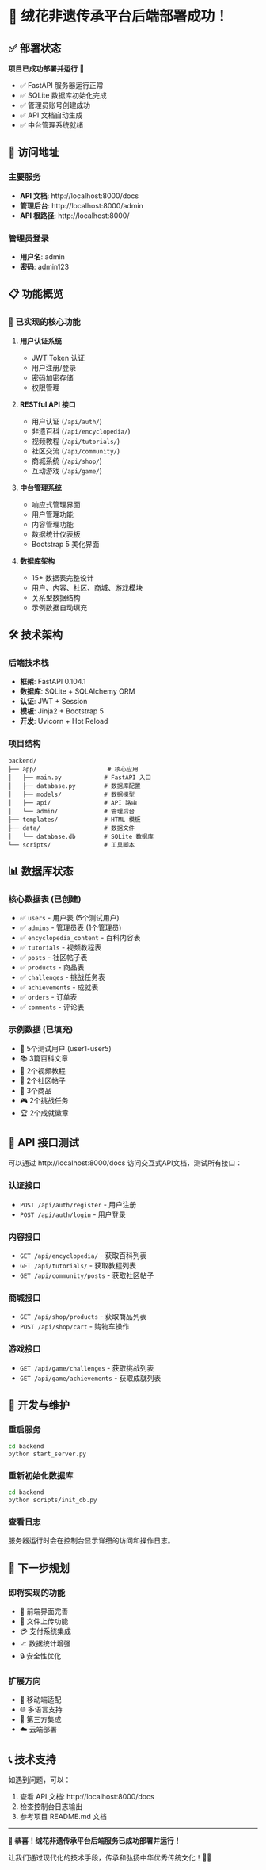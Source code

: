 # 🌸 绒花非遗传承平台后端部署成功！

## ✅ 部署状态

**项目已成功部署并运行** 🎉

- ✅ FastAPI 服务器运行正常
- ✅ SQLite 数据库初始化完成  
- ✅ 管理员账号创建成功
- ✅ API 文档自动生成
- ✅ 中台管理系统就绪

## 🔗 访问地址

### 主要服务
- **API 文档**: http://localhost:8000/docs
- **管理后台**: http://localhost:8000/admin  
- **API 根路径**: http://localhost:8000/

### 管理员登录
- **用户名**: admin
- **密码**: admin123

## 📋 功能概览

### 🔐 已实现的核心功能

1. **用户认证系统**
   - JWT Token 认证
   - 用户注册/登录
   - 密码加密存储
   - 权限管理

2. **RESTful API 接口**
   - 用户认证 (`/api/auth/`)
   - 非遗百科 (`/api/encyclopedia/`)
   - 视频教程 (`/api/tutorials/`)
   - 社区交流 (`/api/community/`)
   - 商城系统 (`/api/shop/`)
   - 互动游戏 (`/api/game/`)

3. **中台管理系统**
   - 响应式管理界面
   - 用户管理功能
   - 内容管理功能
   - 数据统计仪表板
   - Bootstrap 5 美化界面

4. **数据库架构**
   - 15+ 数据表完整设计
   - 用户、内容、社区、商城、游戏模块
   - 关系型数据结构
   - 示例数据自动填充

## 🛠 技术架构

### 后端技术栈
- **框架**: FastAPI 0.104.1
- **数据库**: SQLite + SQLAlchemy ORM
- **认证**: JWT + Session
- **模板**: Jinja2 + Bootstrap 5
- **开发**: Uvicorn + Hot Reload

### 项目结构
```
backend/
├── app/                    # 核心应用
│   ├── main.py            # FastAPI 入口
│   ├── database.py        # 数据库配置
│   ├── models/            # 数据模型
│   ├── api/               # API 路由
│   └── admin/             # 管理后台
├── templates/             # HTML 模板
├── data/                  # 数据文件
│   └── database.db        # SQLite 数据库
└── scripts/               # 工具脚本
```

## 📊 数据库状态

### 核心数据表 (已创建)
- ✅ `users` - 用户表 (5个测试用户)
- ✅ `admins` - 管理员表 (1个管理员)
- ✅ `encyclopedia_content` - 百科内容表
- ✅ `tutorials` - 视频教程表
- ✅ `posts` - 社区帖子表
- ✅ `products` - 商品表
- ✅ `challenges` - 挑战任务表
- ✅ `achievements` - 成就表
- ✅ `orders` - 订单表
- ✅ `comments` - 评论表

### 示例数据 (已填充)
- 👥 5个测试用户 (user1-user5)
- 📚 3篇百科文章
- 🎥 2个视频教程
- 💬 2个社区帖子
- 🛒 3个商品
- 🎮 2个挑战任务
- 🏆 2个成就徽章

## 🎯 API 接口测试

可以通过 http://localhost:8000/docs 访问交互式API文档，测试所有接口：

### 认证接口
- `POST /api/auth/register` - 用户注册
- `POST /api/auth/login` - 用户登录

### 内容接口  
- `GET /api/encyclopedia/` - 获取百科列表
- `GET /api/tutorials/` - 获取教程列表
- `GET /api/community/posts` - 获取社区帖子

### 商城接口
- `GET /api/shop/products` - 获取商品列表
- `POST /api/shop/cart` - 购物车操作

### 游戏接口
- `GET /api/game/challenges` - 获取挑战列表
- `GET /api/game/achievements` - 获取成就列表

## 🔧 开发与维护

### 重启服务
```bash
cd backend
python start_server.py
```

### 重新初始化数据库
```bash
cd backend  
python scripts/init_db.py
```

### 查看日志
服务器运行时会在控制台显示详细的访问和操作日志。

## 🚀 下一步规划

### 即将实现的功能
- 🎨 前端界面完善
- 📁 文件上传功能
- 💳 支付系统集成
- 📈 数据统计增强
- 🔒 安全性优化

### 扩展方向
- 📱 移动端适配
- 🌐 多语言支持
- 🔌 第三方集成
- ☁️ 云端部署

## 📞 技术支持

如遇到问题，可以：
1. 查看 API 文档: http://localhost:8000/docs
2. 检查控制台日志输出
3. 参考项目 README.md 文档

---

**🎊 恭喜！绒花非遗传承平台后端服务已成功部署并运行！**

让我们通过现代化的技术手段，传承和弘扬中华优秀传统文化！🌸✨
